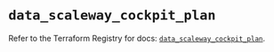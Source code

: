 # `data_scaleway_cockpit_plan`

Refer to the Terraform Registry for docs: [`data_scaleway_cockpit_plan`](https://registry.terraform.io/providers/scaleway/scaleway/2.49.0/docs/data-sources/cockpit_plan).
